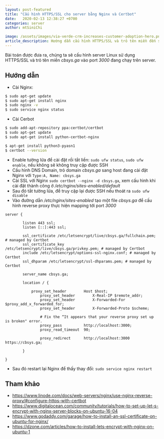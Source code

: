 ```yaml
---
layout: post-featured
title: "Cấu hình HTTPS/SSL cho server bằng Nginx và Certbot"
date:   2020-02-13 12:38:27 +0700 
categories: server
author: mtSiniChi

image: /assets/images/via-verde-crm-increases-customer-adoption-hero.png
article_description: Hướng dẫn cấu hình HTTPS/SSL và trỏ tên miền đến server bằng Nginx và Certbot.
---
```


Bài toán được đưa ra, chúng ta sẽ cấu hình server Linux sử dụng HTTPS/SSL và trỏ tên miền *cbsys.ga* vào port *3000* đang chạy trên server.

## Hướng dẫn

- Cài Nginx:

```bash
$ sudo apt-get update
$ sudo apt-get install nginx
$ sudo nginx -v
$ sudo service nginx status
```

- Cài Cerbot

```bash
$ sudo add-apt-repository ppa:certbot/certbot
$ sudo apt-get update
$ sudo apt-get install python-certbot-nginx

$ apt-get install python3-pyasn1
$ certbot --version
```

- Enable tường lửa để cài đặt rồi tắt liền: `sudo ufw status`, `sudo ufw enable`, nếu không sẽ không truy cập được SSH
- Cấu hình DNS Domain, trỏ domain *cbsys.ga* sang host đang cài đặt Nginx với `Type:A, Name: cbsys.ga`
- Cài SSL với Nginx `sudo certbot --nginx -d cbsys.ga`, xem cấu hình khi cài đặt thành công ở */etc/nginx/sites-enabled/default*
- Sau đó tắt tường lửa, để truy cập lại được SSH nếu thoát ra `sudo ufw disable`
- Vào đường dẫn */etc/nginx/sites-enabled* tạo một file *cbsys.ga* để cấu hình reverse proxy thực hiện mapping tới port *3000*

```text
server {

    	listen 443 ssl;
	    listen [::]:443 ssl;

        ssl_certificate /etc/letsencrypt/live/cbsys.ga/fullchain.pem; # managed by Certbot
    	ssl_certificate_key /etc/letsencrypt/live/cbsys.ga/privkey.pem; # managed by Certbot
    	include /etc/letsencrypt/options-ssl-nginx.conf; # managed by Certbot
    	ssl_dhparam /etc/letsencrypt/ssl-dhparams.pem; # managed by Certbot

        server_name cbsys.ga;

        location / {

            proxy_set_header        Host $host;
                proxy_set_header        X-Real-IP $remote_addr;
                proxy_set_header        X-Forwarded-For $proxy_add_x_forwarded_for;
                proxy_set_header        X-Forwarded-Proto $scheme;

                # Fix the “It appears that your reverse proxy set up is broken" error.
                proxy_pass          http://localhost:3000;
                proxy_read_timeout  90;

                proxy_redirect      http://localhost:3000 https://cbsys.ga;

        }

}
```

- Sau đó restart lại Nginx để thấy thay đổi: `sudo service nginx restart`

## Tham khảo

- https://www.linode.com/docs/web-servers/nginx/use-nginx-reverse-proxy/#configure-https-with-certbot
- https://www.digitalocean.com/community/tutorials/how-to-set-up-let-s-encrypt-with-nginx-server-blocks-on-ubuntu-16-04
- https://www.godaddy.com/garage/how-to-install-an-ssl-certificate-on-ubuntu-for-nginx/
- https://dzone.com/articles/how-to-install-lets-encrypt-with-nginx-on-ubuntu-1